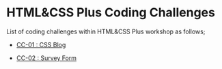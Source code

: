 # HTML&CSS Plus Coding Challenges

List of coding challenges within HTML&CSS Plus workshop as follows;

- [CC-01 : CSS Blog ](./CC-01-CSS-Blog/README.md)

- [CC-02 : Survey Form](./CC-02-Survey-Form/Readme.md)
